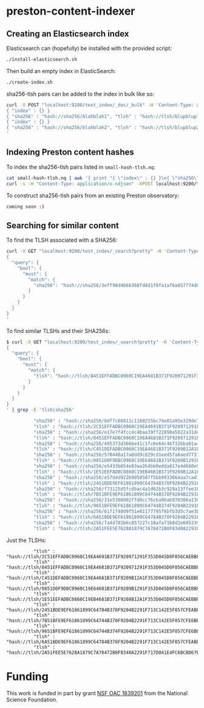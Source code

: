 # preston-content-indexer

## Creating an Elasticsearch index

Elasticsearch can (hopefully) be installed with the provided script:
```bash
./install-elasticsearch.sh
```

Then build an empty index in ElasticSearch:
```bash
./create-index.sh
```

sha256-tlsh pairs can be added to the index in bulk like so:
```bash
curl -X POST "localhost:9200/text_index/_doc/_bulk" -H 'Content-Type: application/json' -d'
{ "index" : {} }
{ "sha256" : "hash://sha256/blahblah1", "tlsh" : "hash://tlsh/blupblup1" }
{ "index" : {} }
{ "sha256" : "hash://sha256/blahblah2", "tlsh" : "hash://tlsh/blupblup2" }
'
```

## Indexing Preston content hashes
To index the sha256-tlsh pairs listed in `small-hash-tlsh.nq`:
```bash
cat small-hash-tlsh.nq | awk '{ print "{ \"index\" : {} }\n{ \"sha256\" : \"" $1 "\", \"tlsh\" : \"" $2 "\" }"}' > requests
curl -s -H "Content-Type: application/x-ndjson" -XPOST localhost:9200/test_index/_doc/_bulk?pretty --data-binary "@requests"; echo
```

To construct sha256-tlsh pairs from an existing Preston observatory:
```bash
coming soon :)
```

## Searching for similar content
To find the TLSH associated with a SHA256:
```bash
curl -X GET "localhost:9200/test_index/_search?pretty" -H 'Content-Type: application/json' -d'
{
  "query": {
    "bool": {
      "must": {
        "match": {
          "sha256": "hash://sha256/3eff98d4b66368fd8d1f8fa1af6a057774d8a407a4771490beeb9e7add76f362"
        }
      }
    }
  }
}
'
```
To find similar TLSHs and their SHA256s:
```bash
$ curl -X GET "localhost:9200/test_index/_search?pretty" -H 'Content-Type: application/json' -d'
{
  "query": {
    "bool": {
      "must": {
        "match": {
          "tlsh": "hash://tlsh/8451EFFADBC0960C19EA4681B371F920971291F353D045D0F856CAEBBF54C26F9A79E0"
        }
      }
    }
  }
}
' | grep -E 'tlsh|sha256'

          "sha256" : "hash://sha256/8df7c66811c1160215bc74e01a95e329de7cfe02964c661bb9fd75c1fbaf6752",
          "tlsh" : "hash://tlsh/2C51EFFADBC0960C19EA4691B371F920971291F353D045D0F856CAEBBF14C26F9979E0"
          "sha256" : "hash://sha256/e17e7f4fcc4c4baa39ff22898a5822a31dea4076c44fa039b2011028e5565abe",
          "tlsh" : "hash://tlsh/8451EFFADBC0960C19EA4681B371F920971291F353D045D0F856CAEBBF54C26F9A79E0"
          "sha256" : "hash://sha256/495373d366be41c1fc6e64c46f326ba01a4042015059863122755b968153e073",
          "tlsh" : "hash://tlsh/C451DEFADBC0960C19EA4681B371F9209B12A1F353D045D0F856CAEBBE54C26F9979E0"
          "sha256" : "hash://sha256/578440a17a8dd9c829cd1eed5fa6aed7731c0a42f10a4097630fc64c6cfdd1a6",
          "tlsh" : "hash://tlsh/0851D0F9DBC0960C19E64681B371F9209B1291F353D045D0F856CAEBBF14C26F9979E0"
          "sha256" : "hash://sha256/e5433b854e83aa264bb0edda817e4d660e968176f4785deda72a651f0cefb325",
          "tlsh" : "hash://tlsh/1E51EEFADBC0860C19EB4681B371F9208B12A1F353D045D0F856CAEBBE14C26F9978E0"
          "sha256" : "hash://sha256/e57d4d922b9050587f5bb9933664aa7cad190cb9faa47e96be47b0acddcebf32",
          "tlsh" : "hash://tlsh/2451BDE9EF61861899C64784B370F9204B2291F713C142E5F857CFEABE08C60F96B6D1"
          "sha256" : "hash://sha256/f73125d5fcdbac4a1d62b3c929a13ffee18d6321e3f72ea98fd6f083771f47ce",
          "tlsh" : "hash://tlsh/7B51BFE9EF61861899C64744B370F9204B2291F713C142E5F857CFE6BE08C60F96B6D1"
          "sha256" : "hash://sha256/31e5308902ffd0cc76cba9bab970306a13034327d8daa5318b84d4ac0aea0669",
          "tlsh" : "hash://tlsh/9651BFE9EF61861899C64744B374F9204B2291F713C142E5F857CFE6BE08C60F96B6D1"
          "sha256" : "hash://sha256/61f1f40d9f51e81177795f6bfb3d5c7ae3b6d3cacaac0a85ee4e1d5865fdf18e",
          "tlsh" : "hash://tlsh/6A51BDE9EF61861899C64784B370F9204B2291F713C142E5F857CFEABE08C60F96B6D1"
          "sha256" : "hash://sha256/7a4d781b6c857227c18afa71b8d2e60533956a34673c55e7ece6af7d144368cf",
          "tlsh" : "hash://tlsh/2A51FEE5E7628A1879C7A78472B0F8340A2291F717D041E4FC6BCBD67E18960FA279D1"
```
Just the TLSHs:
```
          "tlsh" : "hash://tlsh/2C51EFFADBC0960C19EA4691B371F920971291F353D045D0F856CAEBBF14C26F9979E0"
          "tlsh" : "hash://tlsh/8451EFFADBC0960C19EA4681B371F920971291F353D045D0F856CAEBBF54C26F9A79E0"
          "tlsh" : "hash://tlsh/C451DEFADBC0960C19EA4681B371F9209B12A1F353D045D0F856CAEBBE54C26F9979E0"
          "tlsh" : "hash://tlsh/0851D0F9DBC0960C19E64681B371F9209B1291F353D045D0F856CAEBBF14C26F9979E0"
          "tlsh" : "hash://tlsh/1E51EEFADBC0860C19EB4681B371F9208B12A1F353D045D0F856CAEBBE14C26F9978E0"
          "tlsh" : "hash://tlsh/2451BDE9EF61861899C64784B370F9204B2291F713C142E5F857CFEABE08C60F96B6D1"
          "tlsh" : "hash://tlsh/7B51BFE9EF61861899C64744B370F9204B2291F713C142E5F857CFE6BE08C60F96B6D1"
          "tlsh" : "hash://tlsh/9651BFE9EF61861899C64744B374F9204B2291F713C142E5F857CFE6BE08C60F96B6D1"
          "tlsh" : "hash://tlsh/6A51BDE9EF61861899C64784B370F9204B2291F713C142E5F857CFEABE08C60F96B6D1"
          "tlsh" : "hash://tlsh/2A51FEE5E7628A1879C7A78472B0F8340A2291F717D041E4FC6BCBD67E18960FA279D1"
```

# Funding

This work is funded in part by grant [NSF OAC 1839201](https://www.nsf.gov/awardsearch/showAward?AWD_ID=1839201&HistoricalAwards=false) from the National Science Foundation.
